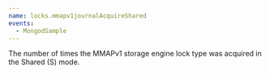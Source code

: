 ```yaml
---
name: locks.mmapv1journalAcquireShared
events:
  - MongodSample
---
```


The number of times the MMAPv1 storage engine lock type was acquired in the Shared (S) mode.